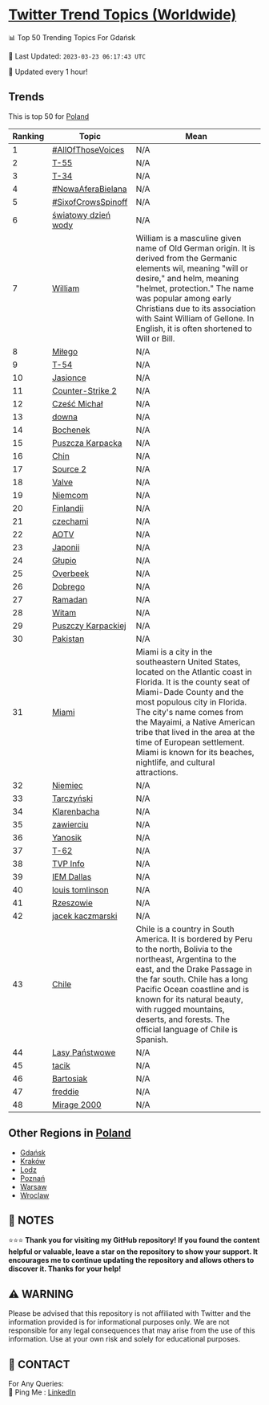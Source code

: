 [Twitter Trend Topics (Worldwide)](https://github.com/ErcinDedeoglu/Twitter-Trend-Topics)
==========


📊 Top 50 Trending Topics For Gdańsk

📆 Last Updated: `2023-03-23 06:17:43 UTC`

🔧 Updated every 1 hour!


## Trends

This is top 50 for [Poland](</Poland>)

| Ranking | Topic | Mean |
| ------- | ------------ | ------------ |
| 1 | [#AllOfThoseVoices](http://twitter.com/search?q=%23AllOfThoseVoices) | N/A |
| 2 | [T-55](http://twitter.com/search?q=T-55) | N/A |
| 3 | [T-34](http://twitter.com/search?q=T-34) | N/A |
| 4 | [#NowaAferaBielana](http://twitter.com/search?q=%23NowaAferaBielana) | N/A |
| 5 | [#SixofCrowsSpinoff](http://twitter.com/search?q=%23SixofCrowsSpinoff) | N/A |
| 6 | [światowy dzień wody](http://twitter.com/search?q=%c5%9bwiatowy+dzie%c5%84+wody) | N/A |
| 7 | [William](http://twitter.com/search?q=William) | William is a masculine given name of Old German origin. It is derived from the Germanic elements wil, meaning "will or desire," and helm, meaning "helmet, protection." The name was popular among early Christians due to its association with Saint William of Gellone. In English, it is often shortened to Will or Bill. |
| 8 | [Miłego](http://twitter.com/search?q=Mi%c5%82ego) | N/A |
| 9 | [T-54](http://twitter.com/search?q=T-54) | N/A |
| 10 | [Jasionce](http://twitter.com/search?q=Jasionce) | N/A |
| 11 | [Counter-Strike 2](http://twitter.com/search?q=Counter-Strike+2) | N/A |
| 12 | [Cześć Michał](http://twitter.com/search?q=Cze%c5%9b%c4%87+Micha%c5%82) | N/A |
| 13 | [downa](http://twitter.com/search?q=downa) | N/A |
| 14 | [Bochenek](http://twitter.com/search?q=Bochenek) | N/A |
| 15 | [Puszcza Karpacka](http://twitter.com/search?q=Puszcza+Karpacka) | N/A |
| 16 | [Chin](http://twitter.com/search?q=Chin) | N/A |
| 17 | [Source 2](http://twitter.com/search?q=Source+2) | N/A |
| 18 | [Valve](http://twitter.com/search?q=Valve) | N/A |
| 19 | [Niemcom](http://twitter.com/search?q=Niemcom) | N/A |
| 20 | [Finlandii](http://twitter.com/search?q=Finlandii) | N/A |
| 21 | [czechami](http://twitter.com/search?q=czechami) | N/A |
| 22 | [AOTV](http://twitter.com/search?q=AOTV) | N/A |
| 23 | [Japonii](http://twitter.com/search?q=Japonii) | N/A |
| 24 | [Głupio](http://twitter.com/search?q=G%c5%82upio) | N/A |
| 25 | [Overbeek](http://twitter.com/search?q=Overbeek) | N/A |
| 26 | [Dobrego](http://twitter.com/search?q=Dobrego) | N/A |
| 27 | [Ramadan](http://twitter.com/search?q=Ramadan) | N/A |
| 28 | [Witam](http://twitter.com/search?q=Witam) | N/A |
| 29 | [Puszczy Karpackiej](http://twitter.com/search?q=Puszczy+Karpackiej) | N/A |
| 30 | [Pakistan](http://twitter.com/search?q=Pakistan) | N/A |
| 31 | [Miami](http://twitter.com/search?q=Miami) | Miami is a city in the southeastern United States, located on the Atlantic coast in Florida. It is the county seat of Miami-Dade County and the most populous city in Florida. The city's name comes from the Mayaimi, a Native American tribe that lived in the area at the time of European settlement. Miami is known for its beaches, nightlife, and cultural attractions. |
| 32 | [Niemiec](http://twitter.com/search?q=Niemiec) | N/A |
| 33 | [Tarczyński](http://twitter.com/search?q=Tarczy%c5%84ski) | N/A |
| 34 | [Klarenbacha](http://twitter.com/search?q=Klarenbacha) | N/A |
| 35 | [zawierciu](http://twitter.com/search?q=zawierciu) | N/A |
| 36 | [Yanosik](http://twitter.com/search?q=Yanosik) | N/A |
| 37 | [T-62](http://twitter.com/search?q=T-62) | N/A |
| 38 | [TVP Info](http://twitter.com/search?q=TVP+Info) | N/A |
| 39 | [IEM Dallas](http://twitter.com/search?q=IEM+Dallas) | N/A |
| 40 | [louis tomlinson](http://twitter.com/search?q=louis+tomlinson) | N/A |
| 41 | [Rzeszowie](http://twitter.com/search?q=Rzeszowie) | N/A |
| 42 | [jacek kaczmarski](http://twitter.com/search?q=jacek+kaczmarski) | N/A |
| 43 | [Chile](http://twitter.com/search?q=Chile) | Chile is a country in South America. It is bordered by Peru to the north, Bolivia to the northeast, Argentina to the east, and the Drake Passage in the far south. Chile has a long Pacific Ocean coastline and is known for its natural beauty, with rugged mountains, deserts, and forests. The official language of Chile is Spanish. |
| 44 | [Lasy Państwowe](http://twitter.com/search?q=Lasy+Pa%c5%84stwowe) | N/A |
| 45 | [tacik](http://twitter.com/search?q=tacik) | N/A |
| 46 | [Bartosiak](http://twitter.com/search?q=Bartosiak) | N/A |
| 47 | [freddie](http://twitter.com/search?q=freddie) | N/A |
| 48 | [Mirage 2000](http://twitter.com/search?q=Mirage+2000) | N/A |



## Other Regions in [Poland](</Poland>)

* [Gdańsk](</Poland/Gdańsk.md>)
* [Kraków](</Poland/Kraków.md>)
* [Lodz](</Poland/Lodz.md>)
* [Poznań](</Poland/Poznań.md>)
* [Warsaw](</Poland/Warsaw.md>)
* [Wroclaw](</Poland/Wroclaw.md>)



## 📝 NOTES

⭐⭐⭐ **Thank you for visiting my GitHub repository! If you found the content helpful or valuable, leave a star on the repository to show your support. It encourages me to continue updating the repository and allows others to discover it. Thanks for your help!**


## ⚠️ WARNING

Please be advised that this repository is not affiliated with Twitter and the information provided is for informational purposes only. We are not responsible for any legal consequences that may arise from the use of this information. Use at your own risk and solely for educational purposes.


## 📨 CONTACT

 For Any Queries:  
            🏓 Ping Me : [LinkedIn](https://www.linkedin.com/in/ercindedeoglu/)
